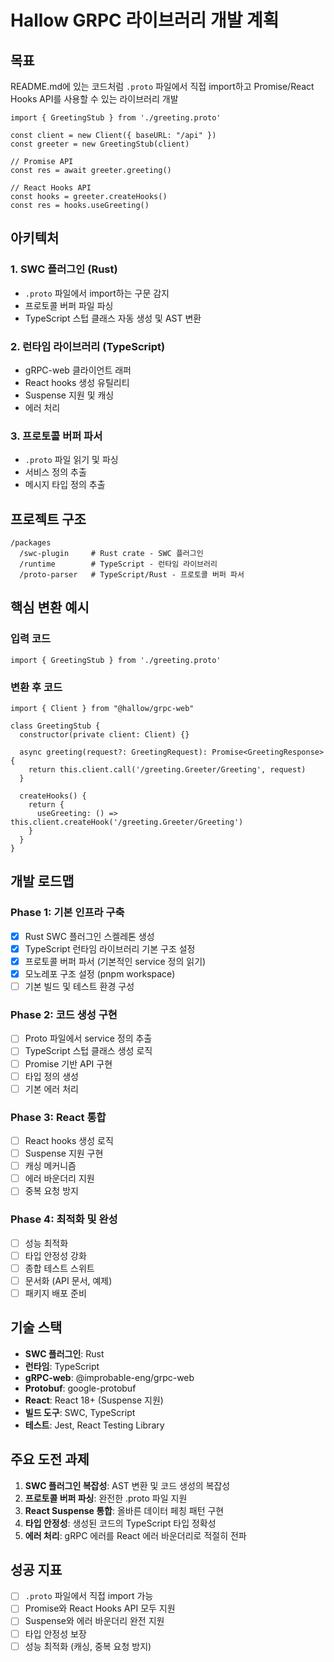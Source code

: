 # Hallow GRPC 라이브러리 개발 계획

## 목표

README.md에 있는 코드처럼 `.proto` 파일에서 직접 import하고 Promise/React Hooks API를 사용할 수 있는 라이브러리 개발

```tsx
import { GreetingStub } from './greeting.proto'

const client = new Client({ baseURL: "/api" })
const greeter = new GreetingStub(client)

// Promise API
const res = await greeter.greeting()

// React Hooks API
const hooks = greeter.createHooks()
const res = hooks.useGreeting()
```

## 아키텍처

### 1. SWC 플러그인 (Rust)
- `.proto` 파일에서 import하는 구문 감지
- 프로토콜 버퍼 파일 파싱
- TypeScript 스텁 클래스 자동 생성 및 AST 변환

### 2. 런타임 라이브러리 (TypeScript)
- gRPC-web 클라이언트 래퍼
- React hooks 생성 유틸리티  
- Suspense 지원 및 캐싱
- 에러 처리

### 3. 프로토콜 버퍼 파서
- `.proto` 파일 읽기 및 파싱
- 서비스 정의 추출
- 메시지 타입 정의 추출

## 프로젝트 구조

```
/packages
  /swc-plugin     # Rust crate - SWC 플러그인
  /runtime        # TypeScript - 런타임 라이브러리
  /proto-parser   # TypeScript/Rust - 프로토콜 버퍼 파서
```

## 핵심 변환 예시

### 입력 코드
```tsx
import { GreetingStub } from './greeting.proto'
```

### 변환 후 코드
```tsx
import { Client } from "@hallow/grpc-web"

class GreetingStub {
  constructor(private client: Client) {}
  
  async greeting(request?: GreetingRequest): Promise<GreetingResponse> {
    return this.client.call('/greeting.Greeter/Greeting', request)
  }
  
  createHooks() {
    return {
      useGreeting: () => this.client.createHook('/greeting.Greeter/Greeting')
    }
  }
}
```

## 개발 로드맵

### Phase 1: 기본 인프라 구축
- [x] Rust SWC 플러그인 스켈레톤 생성
- [x] TypeScript 런타임 라이브러리 기본 구조 설정
- [x] 프로토콜 버퍼 파서 (기본적인 service 정의 읽기)
- [x] 모노레포 구조 설정 (pnpm workspace)
- [ ] 기본 빌드 및 테스트 환경 구성

### Phase 2: 코드 생성 구현
- [ ] Proto 파일에서 service 정의 추출
- [ ] TypeScript 스텁 클래스 생성 로직
- [ ] Promise 기반 API 구현
- [ ] 타입 정의 생성
- [ ] 기본 에러 처리

### Phase 3: React 통합
- [ ] React hooks 생성 로직
- [ ] Suspense 지원 구현
- [ ] 캐싱 메커니즘
- [ ] 에러 바운더리 지원
- [ ] 중복 요청 방지

### Phase 4: 최적화 및 완성
- [ ] 성능 최적화
- [ ] 타입 안정성 강화
- [ ] 종합 테스트 스위트
- [ ] 문서화 (API 문서, 예제)
- [ ] 패키지 배포 준비

## 기술 스택

- **SWC 플러그인**: Rust
- **런타임**: TypeScript
- **gRPC-web**: @improbable-eng/grpc-web
- **Protobuf**: google-protobuf
- **React**: React 18+ (Suspense 지원)
- **빌드 도구**: SWC, TypeScript
- **테스트**: Jest, React Testing Library

## 주요 도전 과제

1. **SWC 플러그인 복잡성**: AST 변환 및 코드 생성의 복잡성
2. **프로토콜 버퍼 파싱**: 완전한 .proto 파일 지원
3. **React Suspense 통합**: 올바른 데이터 페칭 패턴 구현
4. **타입 안정성**: 생성된 코드의 TypeScript 타입 정확성
5. **에러 처리**: gRPC 에러를 React 에러 바운더리로 적절히 전파

## 성공 지표

- [ ] `.proto` 파일에서 직접 import 가능
- [ ] Promise와 React Hooks API 모두 지원
- [ ] Suspense와 에러 바운더리 완전 지원
- [ ] 타입 안정성 보장
- [ ] 성능 최적화 (캐싱, 중복 요청 방지)
